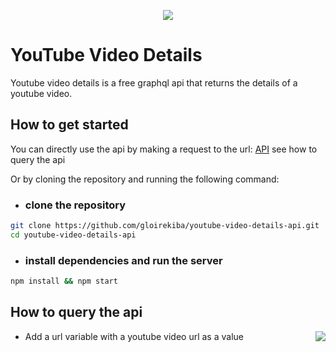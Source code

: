 <p align="center"> <img src="https://www.citypng.com/public/uploads/preview/-516095198813lf2yjmbsw.png"/> </p>

<h1>YouTube Video Details</h1>

Youtube video details is a free graphql api that returns the details of a youtube video.
## How to get started


You can directly use the api by making a request to the url: [API][API] see how to query the api

Or by cloning the repository and running the following command:
- ### clone the repository
```bash
git clone https://github.com/gloirekiba/youtube-video-details-api.git
cd youtube-video-details-api
```

- ### install dependencies and run the server
```bash
npm install && npm start
```

## How to query the api
- <span align="left">Add a url variable with a youtube video url as a value</span><img align="right" src="https://gdurl.com/Q6hYi"/>


[API]: https://youtube-video-details.herokuapp.com/